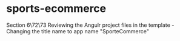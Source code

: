 # sports-ecommerce

Section 6\72\73 Reviewing the Angulr project files in the template
-Changing the title name to app name "SporteCommerce"
